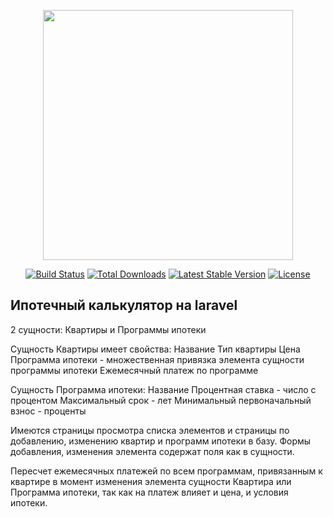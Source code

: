 <p align="center"><a href="https://laravel.com" target="_blank"><img src="https://raw.githubusercontent.com/laravel/art/master/logo-lockup/5%20SVG/2%20CMYK/1%20Full%20Color/laravel-logolockup-cmyk-red.svg" width="400"></a></p>

<p align="center">
<a href="https://travis-ci.org/laravel/framework"><img src="https://travis-ci.org/laravel/framework.svg" alt="Build Status"></a>
<a href="https://packagist.org/packages/laravel/framework"><img src="https://poser.pugx.org/laravel/framework/d/total.svg" alt="Total Downloads"></a>
<a href="https://packagist.org/packages/laravel/framework"><img src="https://poser.pugx.org/laravel/framework/v/stable.svg" alt="Latest Stable Version"></a>
<a href="https://packagist.org/packages/laravel/framework"><img src="https://poser.pugx.org/laravel/framework/license.svg" alt="License"></a>
</p>

## Ипотечный калькулятор на laravel


2 сущности: Квартиры и Программы ипотеки

Сущность Квартиры имеет свойства:
Название
Тип квартиры
Цена
Программа ипотеки - множественная привязка элемента сущности программы ипотеки
Ежемесячный платеж по программе

Сущность Программа ипотеки:
Название
Процентная ставка - число с процентом
Максимальный срок - лет
Минимальный первоначальный взнос - проценты

Имеются страницы просмотра списка элементов и страницы по добавлению, изменению квартир и программ ипотеки в базу. Формы добавления, изменения элемента содержат поля как в сущности.

Пересчет ежемесячных платежей по всем программам, привязанным к квартире в момент изменения элемента сущности Квартира или Программа ипотеки, так как на платеж влияет и цена, и условия ипотеки.

